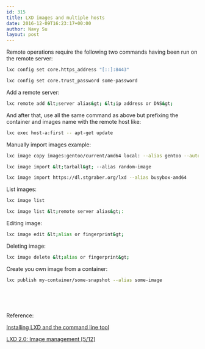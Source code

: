 ```yaml
---
id: 315
title: LXD images and multiple hosts
date: 2016-12-09T16:23:17+00:00
author: Navy Su
layout: post
---
```

Remote operations require the following two commands having been run on the remote server:

```bash
lxc config set core.https_address "[::]:8443"

lxc config set core.trust_password some-password
```

Add a remote server:

```bash
lxc remote add &lt;server alias&gt; &lt;ip address or DNS&gt;
```

And after that, use all the same command as above but prefixing the container and images name with the remote host like:
  

```bash
lxc exec host-a:first -- apt-get update
```

Manually import images example:

```bash
lxc image copy images:gentoo/current/amd64 local: --alias gentoo --auto-update

lxc image import &lt;tarball&gt; --alias random-image

lxc image import https://dl.stgraber.org/lxd --alias busybox-amd64
```

List images:

```bash
lxc image list

lxc image list &lt;remote server alias&gt;:
```

Editing image:

```bash
lxc image edit &lt;alias or fingerprint&gt;
```

Deleting image:

```bash
lxc image delete &lt;alias or fingerprint&gt;
```

Create you own image from a container:

```bash
lxc publish my-container/some-snapshot --alias some-image
```

&nbsp;

&nbsp;

Reference:
  
<a href="https://linuxcontainers.org/lxd/getting-started-cli/" target="_blank">Installing LXD and the command line tool</a>
  
<a href="https://www.stgraber.org/2016/03/30/lxd-2-0-image-management-512/" target="_blank">LXD 2.0: Image management [5/12]</a>